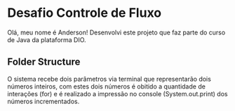 # Desafio Controle de Fluxo
Olá, meu nome é Anderson! Desenvolvi este projeto que faz parte do curso de Java da plataforma DIO.

## Folder Structure

O sistema recebe dois parâmetros via terminal que representarão dois números inteiros, com estes dois números é obitido a quantidade de interações (for) e é realizado a impressão no console (System.out.print) dos números incrementados.
